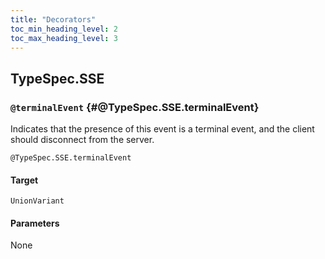 ```yaml
---
title: "Decorators"
toc_min_heading_level: 2
toc_max_heading_level: 3
---
```




## TypeSpec.SSE

### `@terminalEvent` {#@TypeSpec.SSE.terminalEvent}

Indicates that the presence of this event is a terminal event,
and the client should disconnect from the server.

```typespec
@TypeSpec.SSE.terminalEvent
```

#### Target

`UnionVariant`

#### Parameters

None
